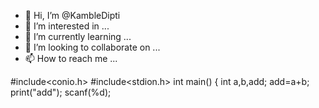 - 👋 Hi, I’m @KambleDipti
- 👀 I’m interested in ...
- 🌱 I’m currently learning ...
- 💞️ I’m looking to collaborate on ...
- 📫 How to reach me ...

<!---
KambleDipti/KambleDipti is a ✨ special ✨ repository because its `README.md` (this file) appears on your GitHub profile.
You can click the Preview link to take a look at your changes.
--->
#include<conio.h>
#include<stdion.h>
int main()
{
int a,b,add;
add=a+b;
print("add");
scanf(%d);
